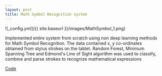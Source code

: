 ```yaml
---
layout: post
title: Math Symbol Recognition system
---
```


![_config.yml]({{ site.baseurl }}/images/MathSymbol_1.png)

Implemented entire system from scratch using non deep learning methods for Math Symbol Recognition.
The data contained x, y co-ordinates obtained from stylus strokes on the tablet.
Random Forest, Minimum Spanning Tree and Edmond's Line of Sight algorithm was used to classify,
combine and parse strokes to recognize mathematical expressions

[Code](https://github.com/suhaspillai/Handwritten-Recognition-of-Math-Symbols)

